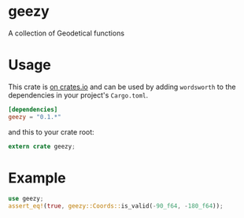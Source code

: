 # geezy

A collection of Geodetical functions

# Usage

This crate is [on crates.io](https://crates.io/crates/geezy) and can be
used by adding `wordsworth` to the dependencies in your project's `Cargo.toml`.

```toml
[dependencies]
geezy = "0.1.*"
```

and this to your crate root:

```rust
extern crate geezy;
```

# Example

```rust
use geezy;
assert_eq!(true, geezy::Coords::is_valid(-90_f64, -180_f64));
```

